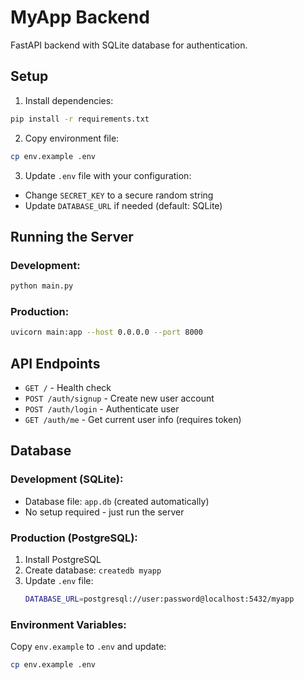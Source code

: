 # MyApp Backend

FastAPI backend with SQLite database for authentication.

## Setup

1. Install dependencies:
```bash
pip install -r requirements.txt
```

2. Copy environment file:
```bash
cp env.example .env
```

3. Update `.env` file with your configuration:
- Change `SECRET_KEY` to a secure random string
- Update `DATABASE_URL` if needed (default: SQLite)

## Running the Server

### Development:
```bash
python main.py
```

### Production:
```bash
uvicorn main:app --host 0.0.0.0 --port 8000
```

## API Endpoints

- `GET /` - Health check
- `POST /auth/signup` - Create new user account
- `POST /auth/login` - Authenticate user
- `GET /auth/me` - Get current user info (requires token)

## Database

### **Development (SQLite):**
- Database file: `app.db` (created automatically)
- No setup required - just run the server

### **Production (PostgreSQL):**
1. Install PostgreSQL
2. Create database: `createdb myapp`
3. Update `.env` file:
   ```bash
   DATABASE_URL=postgresql://user:password@localhost:5432/myapp
   ```

### **Environment Variables:**
Copy `env.example` to `.env` and update:
```bash
cp env.example .env
```
